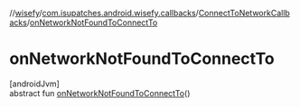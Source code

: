 //[wisefy](../../../index.md)/[com.isupatches.android.wisefy.callbacks](../index.md)/[ConnectToNetworkCallbacks](index.md)/[onNetworkNotFoundToConnectTo](on-network-not-found-to-connect-to.md)

# onNetworkNotFoundToConnectTo

[androidJvm]\
abstract fun [onNetworkNotFoundToConnectTo](on-network-not-found-to-connect-to.md)()
